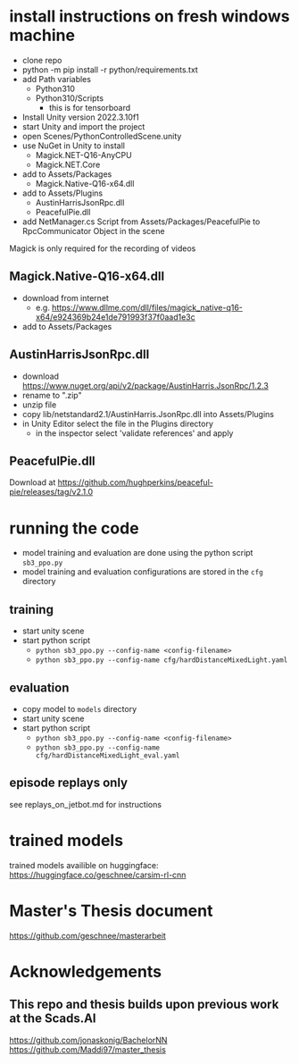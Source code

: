 
# install instructions on fresh windows machine

- clone repo
- python -m pip install -r python/requirements.txt
- add Path variables
    - Python310
    - Python310/Scripts
        - this is for tensorboard
- Install Unity version 2022.3.10f1
- start Unity and import the project
- open Scenes/PythonControlledScene.unity
- use NuGet in Unity to install 
    - Magick.NET-Q16-AnyCPU
    - Magick.NET.Core
- add to Assets/Packages
    - Magick.Native-Q16-x64.dll 
- add to Assets/Plugins
    - AustinHarrisJsonRpc.dll
    - PeacefulPie.dll
- add NetManager.cs Script from Assets/Packages/PeacefulPie to RpcCommunicator Object in the scene


Magick is only required for the recording of videos

## Magick.Native-Q16-x64.dll

- download from internet
  - e.g. https://www.dllme.com/dll/files/magick_native-q16-x64/e924369b24e1de791993f37f0aad1e3c
- add to Assets/Packages

## AustinHarrisJsonRpc.dll

- download https://www.nuget.org/api/v2/package/AustinHarris.JsonRpc/1.2.3
- rename to ".zip"
- unzip file
- copy lib/netstandard2.1/AustinHarris.JsonRpc.dll into Assets/Plugins
- in Unity Editor select the file in the Plugins directory
    - in the inspector select 'validate references' and apply

## PeacefulPie.dll

Download at https://github.com/hughperkins/peaceful-pie/releases/tag/v2.1.0

# running the code

- model training and evaluation are done using the python script `sb3_ppo.py`
- model training and evaluation configurations are stored in the `cfg` directory

## training

- start unity scene
- start python script
    - `python sb3_ppo.py --config-name <config-filename>`
    - `python sb3_ppo.py --config-name cfg/hardDistanceMixedLight.yaml`


## evaluation

- copy model to `models` directory
- start unity scene
- start python script
    - `python sb3_ppo.py --config-name <config-filename>`
    - `python sb3_ppo.py --config-name cfg/hardDistanceMixedLight_eval.yaml`

## episode replays only

see replays_on_jetbot.md for instructions

# trained models

trained models availible on huggingface:
https://huggingface.co/geschnee/carsim-rl-cnn

# Master's Thesis document

https://github.com/geschnee/masterarbeit

# Acknowledgements

## This repo and thesis builds upon previous work at the Scads.AI
https://github.com/jonaskonig/BachelorNN
https://github.com/Maddi97/master_thesis